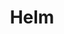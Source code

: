 ---
title: Helm
description: Package manager for Kubernetes
image: logo.svg

# Badge style
style:
    background: "#0f1689"
    color: "#fff"
---
